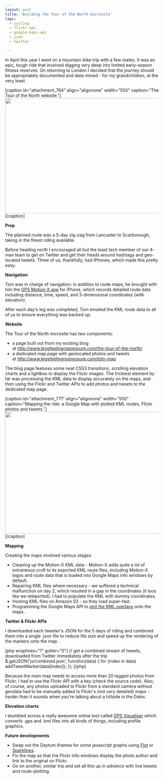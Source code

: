 ```yaml
---
layout: post
title: 'Building the Tour of the North microsite'
tags:
  - cycling
  - flickr-api
  - google-maps-api
  - json
  - twitter

---
```


In April this year I went on a mountain-bike trip with a few mates. It was an epic, tough ride that involved digging very deep into limited early-season fitness reserves. On returning to London I decided that the journey should be appropriately documented and data-mined - for my grandchildren, at the very least.

[caption id="attachment_764" align="alignnone" width="550" caption="The Tour of the North website."]<img class="size-medium wp-image-764" title="totn-grab" src="http://www.strangerpixel.com/blog/wp-content/uploads/2011/09/totn-grab-550x376.jpg" alt="" width="550" height="376" />[/caption]

<strong>Prep</strong>

The planned route was a 5-day zig-zag from Lancaster to Scarborough, taking in the finest riding available.

Before heading north I encouraged all but the least tech member of our 4-man team to get on Twitter and get their heads around hashtags and geo-located tweets. Three of us, thankfully, had iPhones, which made this pretty easy.

<strong>Navigation</strong>

Tom was in charge of navigation: in addition to route maps, he brought with him the <a href="http://gps.motionx.com/iphone/overview/">GPS Motion-X app</a> for iPhone, which records detailed route data including distance, time, speed, and 3-dimensional coordinates (with elevation).

After each day's leg was completed, Tom emailed the KML route data to all of us to ensure everything was backed up.

<strong>Website</strong>

The Tour of the North microsite has two components:
<ul>
	<li>a page built out from my existing blog at <a href="http://www.legsfeelingnopressure.com/the-tour-of-the-north/">http://www.legsfeelingnopressure.com/the-tour-of-the-north/</a></li>
	<li>a dedicated map page with geolocated photos and tweets at <a href="http://www.legsfeelingnopressure.com/totn-map/index.html">http://www.legsfeelingnopressure.com/totn-map</a></li>
</ul>
The blog page features some neat CSS3 transitions, scrolling elevation charts and a lightbox to display the Flickr images. The trickiest element by far was processing the KML data to display accurately on the maps, and then using the Flickr and Twitter APIs to add photos and tweets to the dedicated map page.

[caption id="attachment_771" align="alignnone" width="550" caption="Mapping the ride: a Google Map with plotted KML routes, Flickr photos and tweets."]<img class="size-medium wp-image-771" title="totn-map-grab" src="http://www.strangerpixel.com/blog/wp-content/uploads/2011/09/totn-map-grab-550x398.jpg" alt="" width="550" height="398" />[/caption]

<strong>Mapping</strong>

Creating the maps involved various stages:
<ul>
	<li>Cleaning up the Motion-X KML data - Motion-X adds quite a lot of extraneous cruft to its exported KML route files, including Motion-X logos and route data that is loaded into Google Maps info windows by default.</li>
	<li>Repairing KML files where necessary - we suffered a technical malfunction on day 2, which resulted in a gap in the coordinates (it loos like we teleported). I had to populate the KML with dummy coordinates.</li>
	<li>Hosting KML files on Amazon S3 - so they load super-fast.</li>
	<li>Programming the Google Maps API to <a href="http://code.google.com/apis/maps/documentation/javascript/overlays.html#KMLLayers">plot the KML overlays</a> onto the maps.</li>
</ul>
<strong>Twitter &amp; Flickr APIs</strong>

I downloaded each tweeter's JSON for the 5 days of riding and combined them into a single .json file to reduce file size and speed up the rendering of the markers onto the map.

[php wraplines="1" gutter="0"]
// get a combined stream of tweets, downloaded from Twitter immediately after the trip
	$.getJSON('js/combined.json', function(data) {
		for (index in data) addTweetMarker(data[index]);
	});
[/php]

Because the main map needs to access more than 20 tagged photos from Flickr, I had to use the Flickr API with a key (check the source code). Also, of course, any photos uploaded to Flickr from a standard camera without geodata had to be manually added to Flickr's (not very detailed) maps - harder than it sounds when you're talking about a hillside in the Dales.

<strong>Elevation charts</strong>

I stumbled across a really awesome online tool called <a href="http://www.gpsvisualizer.com/">GPS Visualiser</a> which converts .gps and .kml files into all kinds of things, including profile graphics.

<strong>Future developments</strong>
<ul>
	<li>Swap out the Daytum iframes for some javascript graphs using <a href="http://code.google.com/p/flot/">Flot</a> or <a href="http://omnipotent.net/jquery.sparkline/">Sparklines</a>.</li>
	<li>Fix the map so that the Flickr info windows display the photo author and link to the original on Flickr.</li>
	<li>Go on another, similar trip and set all this up <em>in advance</em> with live tweets and route-plotting.</li>
</ul>
